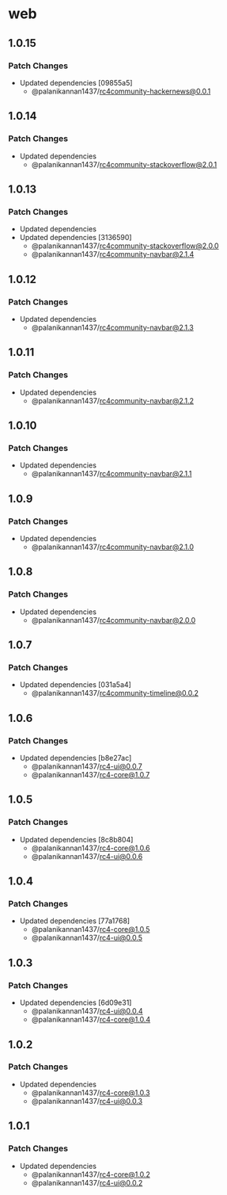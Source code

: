 # web

## 1.0.15

### Patch Changes

- Updated dependencies [09855a5]
  - @palanikannan1437/rc4community-hackernews@0.0.1

## 1.0.14

### Patch Changes

- Updated dependencies
  - @palanikannan1437/rc4community-stackoverflow@2.0.1

## 1.0.13

### Patch Changes

- Updated dependencies
- Updated dependencies [3136590]
  - @palanikannan1437/rc4community-stackoverflow@2.0.0
  - @palanikannan1437/rc4community-navbar@2.1.4

## 1.0.12

### Patch Changes

- Updated dependencies
  - @palanikannan1437/rc4community-navbar@2.1.3

## 1.0.11

### Patch Changes

- Updated dependencies
  - @palanikannan1437/rc4community-navbar@2.1.2

## 1.0.10

### Patch Changes

- Updated dependencies
  - @palanikannan1437/rc4community-navbar@2.1.1

## 1.0.9

### Patch Changes

- Updated dependencies
  - @palanikannan1437/rc4community-navbar@2.1.0

## 1.0.8

### Patch Changes

- Updated dependencies
  - @palanikannan1437/rc4community-navbar@2.0.0

## 1.0.7

### Patch Changes

- Updated dependencies [031a5a4]
  - @palanikannan1437/rc4community-timeline@0.0.2

## 1.0.6

### Patch Changes

- Updated dependencies [b8e27ac]
  - @palanikannan1437/rc4-ui@0.0.7
  - @palanikannan1437/rc4-core@1.0.7

## 1.0.5

### Patch Changes

- Updated dependencies [8c8b804]
  - @palanikannan1437/rc4-core@1.0.6
  - @palanikannan1437/rc4-ui@0.0.6

## 1.0.4

### Patch Changes

- Updated dependencies [77a1768]
  - @palanikannan1437/rc4-core@1.0.5
  - @palanikannan1437/rc4-ui@0.0.5

## 1.0.3

### Patch Changes

- Updated dependencies [6d09e31]
  - @palanikannan1437/rc4-ui@0.0.4
  - @palanikannan1437/rc4-core@1.0.4

## 1.0.2

### Patch Changes

- Updated dependencies
  - @palanikannan1437/rc4-core@1.0.3
  - @palanikannan1437/rc4-ui@0.0.3

## 1.0.1

### Patch Changes

- Updated dependencies
  - @palanikannan1437/rc4-core@1.0.2
  - @palanikannan1437/rc4-ui@0.0.2
